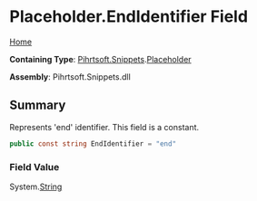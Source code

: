 # Placeholder\.EndIdentifier Field

[Home](../../../../README.md)

**Containing Type**: [Pihrtsoft.Snippets](../../README.md)\.[Placeholder](../README.md)

**Assembly**: Pihrtsoft\.Snippets\.dll

## Summary

Represents 'end' identifier\. This field is a constant\.

```csharp
public const string EndIdentifier = "end"
```

### Field Value

System\.[String](https://docs.microsoft.com/en-us/dotnet/api/system.string)